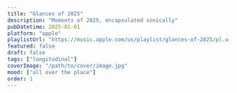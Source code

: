 ```yaml
---
title: "Glances of 2025"
description: "Moments of 2025, encapsulated sonically"
pubDatetime: 2025-01-01
platform: "apple"
playlistUrl: "https://music.apple.com/us/playlist/glances-of-2025/pl.u-Ldbqe0qI2em2b2a"
featured: false
draft: false
tags: ["longitudinal"]
coverImage: "/path/to/cover/image.jpg"
mood: ["all over the place"]
order: 1
---
```


<!-- Add any additional content or notes about the playlist here -->    
